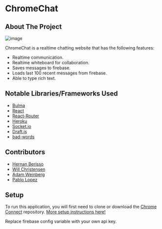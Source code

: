 # ChromeChat

## About The Project

![image](https://user-images.githubusercontent.com/54007795/126227934-c3ecc04b-19dc-4033-9c4e-1efcf2225561.png)

ChromeChat is a realtime chatting website that has the following features:

- Realtime communication.
- Realtime whiteboard for collaboration.
- Saves messages to firebase.
- Loads last 100 recent messages from firebase.
- Able to type rich text.

## Notable Libraries/Frameworks Used

- [Bulma](https://bulma.io/)
- [React](https://reactjs.org/)
- [React-Router](https://reactrouter.com/)
- [Heroku](https://www.heroku.com/home)
- [Socket.io](https://socket.io/)
- [Draft.js](draftjs.org)
- [bad-words](https://www.npmjs.com/package/bad-words)

## Contributors

- [Hernan Berisso](https://github.com/htothenan1)
- [Will Christensen](https://github.com/EWIllC)
- [Adam Weinberg](https://github.com/adamweinberg)
- [Pablo Lopez](https://github.com/PabloLopez98)

## Setup

To run this application, you will first need to clone or download the [Chrome Connect](https://github.com/ChromeConnect/ChromeConnect/) repository. [More setup instructions here!](https://github.com/ChromeConnect/ChromeConnect/blob/main/instruction.md)

Replace firebase config variable with your own api key.
